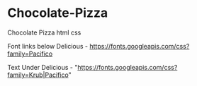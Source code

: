 # Chocolate-Pizza
Chocolate Pizza html css

Font links below
Delicious - https://fonts.googleapis.com/css?family=Pacifico


Text Under Delicious - "https://fonts.googleapis.com/css?family=Krub|Pacifico" 